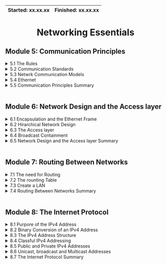 | Started: xx.xx.xx | Finished: xx.xx.xx |
| ----------        | ------------       |

<div align="center">

# Networking Essentials
</div>

## Module 5: Communication Principles

<details>
<summary> 5.1 The Rules </summary>
NOTES
</details>

<details>
<summary> 5.2 Communication Standards </summary>
NOTES
</details>

<details>
<summary> 5.3 Netwrk Communication Models </summary>
NOTES
</details>

<details>
<summary> 5.4 Ethernet </summary>
NOTES
</details>

<details>
<summary> 5.5 Communication Principles Summary </summary>
NOTES
</details>

<br>

## Module 6: Network Design and the Access layer

<details>
<summary> 6.1 Encapsulation and the Ethernet Frame </summary>
NOTES
</details>

<details>
<summary> 6.2 Hirarchical Network Design </summary>
NOTES
</details>

<details>
<summary> 6.3 The Access layer </summary>
NOTES
</details>

<details>
<summary> 6.4 Broadcast Containment </summary>
NOTES
</details>

<details>
<summary> 6.5 Network Design and the Access layer Summary </summary>
NOTES
</details>

<br>

## Module 7: Routing Between Networks


<details>
<summary> 7.1 The need for Routing </summary>
NOTES
</details>

<details>
<summary> 7.2 The rounting Table </summary>
NOTES
</details>

<details>
<summary> 7.3 Create a LAN </summary>
NOTES
</details>

<details>
<summary> 7.4 Routing Between Networks Summary </summary>
NOTES
</details>

<br>

## Module 8: The Internet Protocol


<details>
<summary> 8.1 Purpore of the IPv4 Address </summary>
NOTES
</details>

<details>
<summary> 8.2 Binary Conversion of an IPv4 Address </summary>
NOTES
</details>

<details>
<summary> 8.3 The IPv4 Address Structure </summary>
NOTES
</details>

<details>
<summary> 8.4 Classful IPv4 Addressing </summary>
NOTES
</details>

<details>
<summary> 8.5 Public and Private IPv4 Addresses </summary>
NOTES
</details>

<details>
<summary> 8.6 Unicast, broadcast and Multicast Addresses </summary>
NOTES
</details>

<details>
<summary> 8.7 The Internet Protocol Summary </summary>
NOTES
</details>
